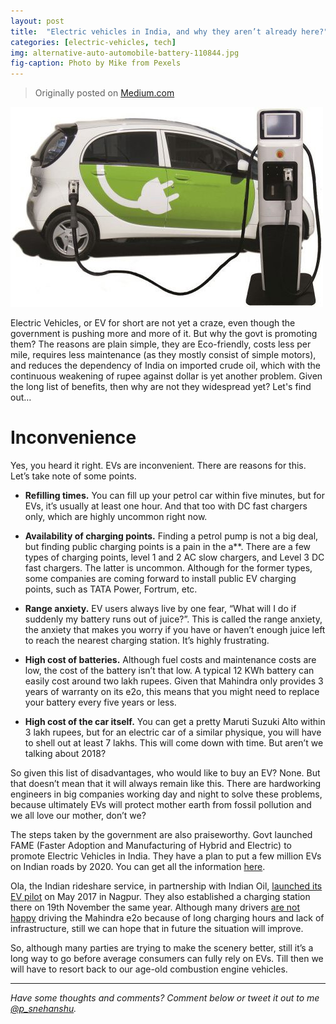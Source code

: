 ```yaml
---
layout: post
title:  "Electric vehicles in India, and why they aren’t already here?"
categories: [electric-vehicles, tech]
img: alternative-auto-automobile-battery-110844.jpg
fig-caption: Photo by Mike from Pexels
---
```


> Originally posted on [Medium.com](https://medium.com/@snehanshuphukon/electric-vehicles-in-india-and-why-they-arent-already-here-16194bbcbc53)

![An Electric vehicle with a charging station](/assets/post-images/ev-green.jpeg)

Electric Vehicles, or EV for short are not yet a craze, even though the government is pushing more and more of it. But why the govt is promoting them? The reasons are plain simple, they are Eco-friendly, costs less per mile, requires less maintenance (as they mostly consist of simple motors), and reduces the dependency of India on imported crude oil, which with the continuous weakening of rupee against dollar is yet another problem. Given the long list of benefits, then why are not they widespread yet? Let's find out…

# Inconvenience

Yes, you heard it right. EVs are inconvenient. There are reasons for this. Let’s take note of some points.

* **Refilling times.** You can fill up your petrol car within five minutes, but for EVs, it’s usually at least one hour. And that too with DC fast chargers only, which are highly uncommon right now.

* **Availability of charging points.** Finding a petrol pump is not a big deal, but finding public charging points is a pain in the a**. There are a few types of charging points, level 1 and 2 AC slow chargers, and Level 3 DC fast chargers. The latter is uncommon. Although for the former types, some companies are coming forward to install public EV charging points, such as TATA Power, Fortrum, etc.

* **Range anxiety.** EV users always live by one fear, “What will I do if suddenly my battery runs out of juice?”. This is called the range anxiety, the anxiety that makes you worry if you have or haven’t enough juice left to reach the nearest charging station. It’s highly frustrating.

* **High cost of batteries.** Although fuel costs and maintenance costs are low, the cost of the battery isn’t that low. A typical 12 KWh battery can easily cost around two lakh rupees. Given that Mahindra only provides 3 years of warranty on its e2o, this means that you might need to replace your battery every five years or less.

* **High cost of the car itself.** You can get a pretty Maruti Suzuki Alto within 3 lakh rupees, but for an electric car of a similar physique, you will have to shell out at least 7 lakhs. This will come down with time. But aren’t we talking about 2018?

So given this list of disadvantages, who would like to buy an EV? None. But that doesn’t mean that it will always remain like this. There are hardworking engineers in big companies working day and night to solve these problems, because ultimately EVs will protect mother earth from fossil pollution and we all love our mother, don’t we?

The steps taken by the government are also praiseworthy. Govt launched FAME (Faster Adoption and Manufacturing of Hybrid and Electric) to promote Electric Vehicles in India. They have a plan to put a few million EVs on Indian roads by 2020. You can get all the information [here](http://dhi.nic.in/writereaddata/UploadFile/Gazette_Notification_FAME_India.pdf).

Ola, the Indian rideshare service, in partnership with Indian Oil, [launched its EV pilot](https://www.olacabs.com/media/press/ola-partners-with-indian-oil-corporation-limited-iocl-to-establish-the-first-fast-charging-electric-vehicle-station-in-a-fuel-station) on May 2017 in Nagpur. They also established a charging station there on 19th November the same year. Although many drivers [are not happy](https://www.cardekho.com/india-car-news/ola-drivers-in-nagpur-unhappy-driving-mahindra-e2o-ev-21531.htm) driving the Mahindra e2o because of long charging hours and lack of infrastructure, still we can hope that in future the situation will improve.

So, although many parties are trying to make the scenery better, still it’s a long way to go before average consumers can fully rely on EVs. Till then we will have to resort back to our age-old combustion engine vehicles.

---

*Have some thoughts and comments? Comment below or tweet it out to me [@p_snehanshu](https://bit.ly/snehanshu-twitter).*
